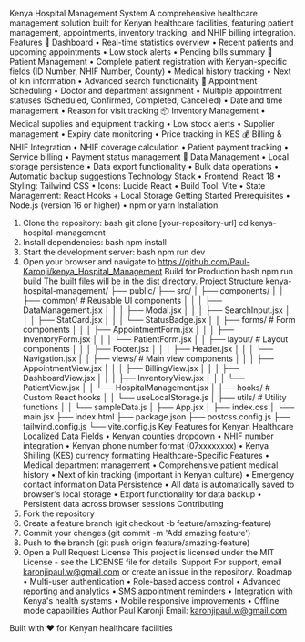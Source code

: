 Kenya Hospital Management System
A comprehensive healthcare management solution built for Kenyan healthcare facilities, featuring patient management, appointments, inventory tracking, and NHIF billing integration.
Features
🏥 Dashboard
•	Real-time statistics overview
•	Recent patients and upcoming appointments
•	Low stock alerts
•	Pending bills summary
👥 Patient Management
•	Complete patient registration with Kenyan-specific fields (ID Number, NHIF Number, County)
•	Medical history tracking
•	Next of kin information
•	Advanced search functionality
📅 Appointment Scheduling
•	Doctor and department assignment
•	Multiple appointment statuses (Scheduled, Confirmed, Completed, Cancelled)
•	Date and time management
•	Reason for visit tracking
📦 Inventory Management
•	Medical supplies and equipment tracking
•	Low stock alerts
•	Supplier management
•	Expiry date monitoring
•	Price tracking in KES
💰 Billing & NHIF Integration
•	NHIF coverage calculation
•	Patient payment tracking
•	Service billing
•	Payment status management
💾 Data Management
•	Local storage persistence
•	Data export functionality
•	Bulk data operations
•	Automatic backup suggestions
Technology Stack
•	Frontend: React 18
•	Styling: Tailwind CSS
•	Icons: Lucide React
•	Build Tool: Vite
•	State Management: React Hooks + Local Storage
Getting Started
Prerequisites
•	Node.js (version 16 or higher)
•	npm or yarn
Installation
1.	Clone the repository:
bash
git clone [your-repository-url]
cd kenya-hospital-management
2.	Install dependencies:
bash
npm install
3.	Start the development server:
bash
npm run dev
4.	Open your browser and navigate to https://github.com/Paul-Karonji/kenya_Hospital_Management
Build for Production
bash
npm run build
The built files will be in the dist directory.
Project Structure
kenya-hospital-management/
├── public/
├── src/
│   ├── components/
│   │   ├── common/           # Reusable UI components
│   │   │   ├── DataManagement.jsx
│   │   │   ├── Modal.jsx
│   │   │   ├── SearchInput.jsx
│   │   │   ├── StatCard.jsx
│   │   │   └── StatusBadge.jsx
│   │   ├── forms/            # Form components
│   │   │   ├── AppointmentForm.jsx
│   │   │   ├── InventoryForm.jsx
│   │   │   └── PatientForm.jsx
│   │   ├── layout/           # Layout components
│   │   │   ├── Footer.jsx
│   │   │   ├── Header.jsx
│   │   │   └── Navigation.jsx
│   │   ├── views/            # Main view components
│   │   │   ├── AppointmentView.jsx
│   │   │   ├── BillingView.jsx
│   │   │   ├── DashboardView.jsx
│   │   │   ├── InventoryView.jsx
│   │   │   └── PatientView.jsx
│   │   └── HospitalManagement.jsx
│   ├── hooks/                # Custom React hooks
│   │   └── useLocalStorage.js
│   ├── utils/                # Utility functions
│   │   └── sampleData.js
│   ├── App.jsx
│   ├── index.css
│   └── main.jsx
├── index.html
├── package.json
├── postcss.config.js
├── tailwind.config.js
└── vite.config.js
Key Features for Kenyan Healthcare
Localized Data Fields
•	Kenyan counties dropdown
•	NHIF number integration
•	Kenyan phone number format (07xxxxxxxx)
•	Kenya Shilling (KES) currency formatting
Healthcare-Specific Features
•	Medical department management
•	Comprehensive patient medical history
•	Next of kin tracking (important in Kenyan culture)
•	Emergency contact information
Data Persistence
•	All data is automatically saved to browser's local storage
•	Export functionality for data backup
•	Persistent data across browser sessions
Contributing
1.	Fork the repository
2.	Create a feature branch (git checkout -b feature/amazing-feature)
3.	Commit your changes (git commit -m 'Add amazing feature')
4.	Push to the branch (git push origin feature/amazing-feature)
5.	Open a Pull Request
License
This project is licensed under the MIT License - see the LICENSE file for details.
Support
For support, email karonjipaul.w@gmail.com or create an issue in the repository.
Roadmap
•	 Multi-user authentication
•	 Role-based access control
•	 Advanced reporting and analytics
•	 SMS appointment reminders
•	 Integration with Kenya's health systems
•	 Mobile responsive improvements
•	 Offline mode capabilities
Author
Paul Karonji
Email: karonjipaul.w@gmail.com

Built with ❤️ for Kenyan healthcare facilities


